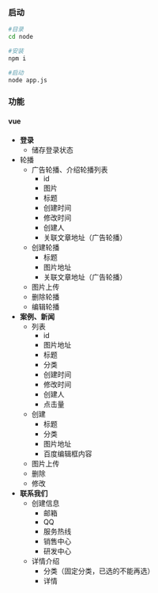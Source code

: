 ### 启动

```bash
#目录
cd node

#安装 
npm i

#启动
node app.js
```



### 功能

#### vue

- **登录**
  - 储存登录状态
- 轮播
  - 广告轮播、介绍轮播列表
    - id
    - 图片
    - 标题
    - 创建时间
    - 修改时间
    - 创建人
    - 关联文章地址（广告轮播）
  - 创建轮播
    - 标题
    - 图片地址
    - 关联文章地址（广告轮播）
  - 图片上传
  - 删除轮播
  - 编辑轮播
- **案例、新闻**
  - 列表
    - id
    - 图片地址
    - 标题
    - 分类
    - 创建时间
    - 修改时间
    - 创建人
    - 点击量
  - 创建
    - 标题
    - 分类
    - 图片地址
    - 百度编辑框内容
  - 图片上传
  - 删除
  - 修改
- **联系我们**
  - 创建信息
    - 邮箱
    - QQ
    - 服务热线
    - 销售中心
    - 研发中心
  - 详情介绍
    - 分类（固定分类，已选的不能再选）
    - 详情





​	

